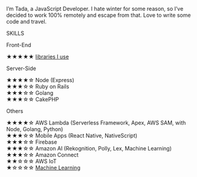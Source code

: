 I’m Tada, a JavaScript Developer. I hate winter for some reason, so I’ve decided to work 100% remotely and escape from that. Love to write some code and travel.


SKILLS

Front-End

★★★★★ <a href="https://github.com/okmttdhr/frontend-libraries" target="\_blank">libraries I use</a>


Server-Side

★★★★☆ Node (Express)
<br>
★★★☆☆ Ruby on Rails
<br>
★★★☆☆ Golang
<br>
★★★☆☆ CakePHP


Others

★★★★☆ AWS Lambda (Serverless Framework, Apex, AWS SAM, with Node, Golang, Python)
<br>
★★★☆☆ Mobile Apps (React Native, NativeScript)
<br>
★★★☆☆ Firebase
<br>
★★★☆☆ Amazon AI (Rekognition, Polly, Lex, Machine Learning)
<br>
★★★☆☆ Amazon Connect
<br>
★★☆☆☆ AWS IoT
<br>
★☆☆☆☆ <a href="https://www.coursera.org/account/accomplishments/certificate/ZPU9E9KA9BBV" target="\_blank">Machine Learning</a>
